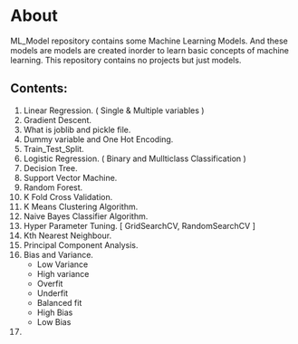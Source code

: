 # About
ML_Model repository contains some Machine Learning Models. And these models are models are created inorder to learn basic concepts of machine learning. This repository contains no projects but just models.

## Contents:
1) Linear Regression. ( Single & Multiple variables )
2) Gradient Descent.
3) What is joblib and pickle file.
4) Dummy variable and One Hot Encoding.
5) Train_Test_Split.
6) Logistic Regression. ( Binary and Mullticlass Classification )
7) Decision Tree.
8) Support Vector Machine.
9) Random Forest.
10) K Fold Cross Validation.
11) K Means Clustering Algorithm.
12) Naive Bayes Classifier Algorithm.
13) Hyper Parameter Tuning. [ GridSearchCV, RandomSearchCV ]
14) Kth Nearest Neighbour.
15) Principal Component Analysis.
16) Bias and Variance.
    - Low Variance
    - High variance
    - Overfit
    - Underfit
    - Balanced fit
    - High Bias
    - Low Bias
17) 
